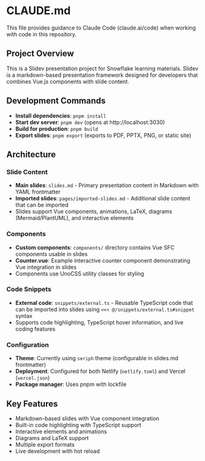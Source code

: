 # CLAUDE.md

This file provides guidance to Claude Code (claude.ai/code) when working with code in this repository.

## Project Overview

This is a Slidev presentation project for Snowflake learning materials. Slidev is a markdown-based presentation framework designed for developers that combines Vue.js components with slide content.

## Development Commands

- **Install dependencies**: `pnpm install`
- **Start dev server**: `pnpm dev` (opens at http://localhost:3030)
- **Build for production**: `pnpm build`  
- **Export slides**: `pnpm export` (exports to PDF, PPTX, PNG, or static site)

## Architecture

### Slide Content
- **Main slides**: `slides.md` - Primary presentation content in Markdown with YAML frontmatter
- **Imported slides**: `pages/imported-slides.md` - Additional slide content that can be imported
- Slides support Vue components, animations, LaTeX, diagrams (Mermaid/PlantUML), and interactive elements

### Components
- **Custom components**: `components/` directory contains Vue SFC components usable in slides
- **Counter.vue**: Example interactive counter component demonstrating Vue integration in slides
- Components use UnoCSS utility classes for styling

### Code Snippets
- **External code**: `snippets/external.ts` - Reusable TypeScript code that can be imported into slides using `<<< @/snippets/external.ts#snippet` syntax
- Supports code highlighting, TypeScript hover information, and live coding features

### Configuration
- **Theme**: Currently using `seriph` theme (configurable in slides.md frontmatter)
- **Deployment**: Configured for both Netlify (`netlify.toml`) and Vercel (`vercel.json`)
- **Package manager**: Uses pnpm with lockfile

## Key Features
- Markdown-based slides with Vue component integration
- Built-in code highlighting with TypeScript support
- Interactive elements and animations
- Diagrams and LaTeX support  
- Multiple export formats
- Live development with hot reload